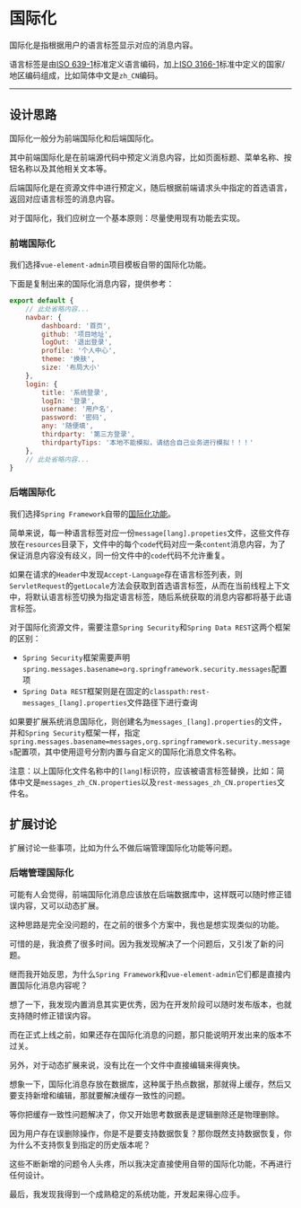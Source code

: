 国际化
=====

国际化是指根据用户的语言标签显示对应的消息内容。

语言标签是由[ISO 639-1][1]标准定义语言编码，加上[ISO 3166-1][2]标准中定义的国家/地区编码组成，比如简体中文是`zh_CN`编码。

---

## 设计思路

国际化一般分为前端国际化和后端国际化。

其中前端国际化是在前端源代码中预定义消息内容，比如页面标题、菜单名称、按钮名称以及其他相关文本等。

后端国际化是在资源文件中进行预定义，随后根据前端请求头中指定的首选语言，返回对应语言标签的消息内容。

对于国际化，我们应树立一个基本原则：尽量使用现有功能去实现。

### 前端国际化

我们选择`vue-element-admin`项目模板自带的国际化功能。

下面是复制出来的国际化消息内容，提供参考：

```js
export default {
    // 此处省略内容...
    navbar: {
        dashboard: '首页',
        github: '项目地址',
        logOut: '退出登录',
        profile: '个人中心',
        theme: '换肤',
        size: '布局大小'
    },
    login: {
        title: '系统登录',
        logIn: '登录',
        username: '用户名',
        password: '密码',
        any: '随便填',
        thirdparty: '第三方登录',
        thirdpartyTips: '本地不能模拟，请结合自己业务进行模拟！！！'
    },
    // 此处省略内容...
}
```

### 后端国际化

我们选择`Spring Framework`自带的[国际化功能][3]。

简单来说，每一种语言标签对应一份`message[lang].propeties`文件，这些文件存放在`resources`目录下，文件中的每个`code`代码对应一条`content`消息内容，为了保证消息内容没有歧义，同一份文件中的`code`代码不允许重复。

如果在请求的`Header`中发现`Accept-Language`存在语言标签列表，则`ServletRequest`的`getLocale`方法会获取到首选语言标签，从而在当前线程上下文中，将默认语言标签切换为指定语言标签，随后系统获取的消息内容都将基于此语言标签。

对于国际化资源文件，需要注意`Spring Security`和`Spring Data REST`这两个框架的区别：

- `Spring Security`框架需要声明`spring.messages.basename=org.springframework.security.messages`配置项
- `Spring Data REST`框架则是在固定的`classpath:rest-messages_[lang].properties`文件路径下进行查询

如果要扩展系统消息国际化，则创建名为`messages_[lang].properties`的文件，并和`Spring Security`框架一样，指定`spring.messages.basename=messages,org.springframework.security.messages`配置项，其中使用逗号分割内置与自定义的国际化消息文件名称。

注意：以上国际化文件名称中的`[lang]`标识符，应该被语言标签替换，比如：简体中文是`messages_zh_CN.properties`以及`rest-messages_zh_CN.properties`文件名。

## 扩展讨论

扩展讨论一些事项，比如为什么不做后端管理国际化功能等问题。

### 后端管理国际化

可能有人会觉得，前端国际化消息应该放在后端数据库中，这样既可以随时修正错误内容，又可以动态扩展。

这种思路是完全没问题的，在之前的很多个方案中，我也是想实现类似的功能。

可惜的是，我浪费了很多时间。因为我发现解决了一个问题后，又引发了新的问题。

继而我开始反思，为什么`Spring Framework`和`vue-element-admin`它们都是直接内置国际化消息内容呢？

想了一下，我发现内置消息其实更优秀，因为在开发阶段可以随时发布版本，也就支持随时修正错误内容。

而在正式上线之前，如果还存在国际化消息的问题，那只能说明开发出来的版本不过关。

另外，对于动态扩展来说，没有比在一个文件中直接编辑来得爽快。

想象一下，国际化消息存放在数据库，这种属于热点数据，那就得上缓存，然后又要支持新增和编辑，那就要解决缓存一致性的问题。

等你把缓存一致性问题解决了，你又开始思考数据表是逻辑删除还是物理删除。

因为用户存在误删除操作，你是不是要支持数据恢复？那你既然支持数据恢复，你为什么不支持恢复到指定的历史版本呢？

这些不断新增的问题令人头疼，所以我决定直接使用自带的国际化功能，不再进行任何设计。

最后，我发现我得到一个成熟稳定的系统功能，开发起来得心应手。


[1]:https://zh.wikipedia.org/wiki/ISO_639-1%E4%BB%A3%E7%A0%81%E8%A1%A8
[2]:https://zh.wikipedia.org/wiki/ISO_3166-1#%E6%AD%A3%E5%BC%8F%E4%BB%A3%E7%A2%BC%E5%88%97%E8%A1%A8
[3]:https://docs.spring.io/spring-boot/docs/2.7.10/reference/html/features.html#features.internationalization